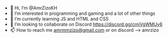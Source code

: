 - 👋 Hi, I’m @AmrZizoKH
- 👀 I’m interested in programming and gaming and a lot of other things
- 🌱 I’m currently learning JS and HTML and CSS
- 💞️ I’m looking to collaborate on Discord https://discord.gg/cmjVgWMUy6
- 📫 How to reach me amrmmzizo@gmail.com  or  on discord --> amrzizo

<!---
AmrZizoKH/AmrZizoKH is a ✨ special ✨ repository because its `README.md` (this file) appears on your GitHub profile.
You can click the Preview link to take a look at your changes.
--->
